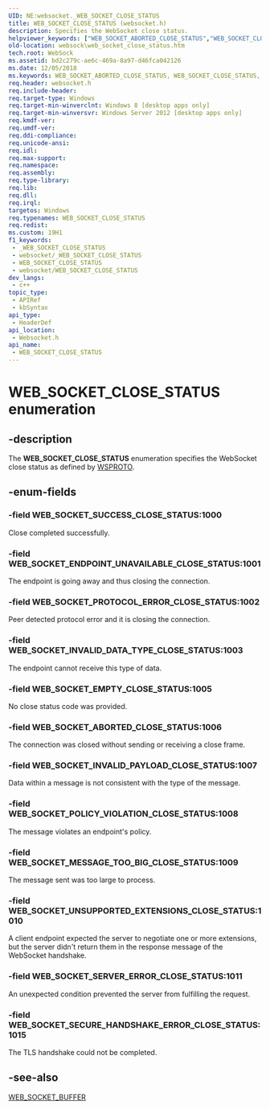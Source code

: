 ```yaml
---
UID: NE:websocket._WEB_SOCKET_CLOSE_STATUS
title: WEB_SOCKET_CLOSE_STATUS (websocket.h)
description: Specifies the WebSocket close status.
helpviewer_keywords: ["WEB_SOCKET_ABORTED_CLOSE_STATUS","WEB_SOCKET_CLOSE_STATUS","WEB_SOCKET_CLOSE_STATUS enumeration [Websocket Protocol Component API]","WEB_SOCKET_EMPTY_CLOSE_STATUS","WEB_SOCKET_ENDPOINT_UNAVAILABLE_CLOSE_STATUS","WEB_SOCKET_INVALID_DATA_TYPE_CLOSE_STATUS","WEB_SOCKET_INVALID_PAYLOAD_CLOSE_STATUS","WEB_SOCKET_MESSAGE_TOO_BIG_CLOSE_STATUS","WEB_SOCKET_POLICY_VIOLATION_CLOSE_STATUS","WEB_SOCKET_PROTOCOL_ERROR_CLOSE_STATUS","WEB_SOCKET_SECURE_HANDSHAKE_ERROR_CLOSE_STATUS","WEB_SOCKET_SERVER_ERROR_CLOSE_STATUS","WEB_SOCKET_SUCCESS_CLOSE_STATUS","WEB_SOCKET_UNSUPPORTED_EXTENSIONS_CLOSE_STATUS","websock.web_socket_close_status","websocket/WEB_SOCKET_ABORTED_CLOSE_STATUS","websocket/WEB_SOCKET_CLOSE_STATUS","websocket/WEB_SOCKET_EMPTY_CLOSE_STATUS","websocket/WEB_SOCKET_ENDPOINT_UNAVAILABLE_CLOSE_STATUS","websocket/WEB_SOCKET_INVALID_DATA_TYPE_CLOSE_STATUS","websocket/WEB_SOCKET_INVALID_PAYLOAD_CLOSE_STATUS","websocket/WEB_SOCKET_MESSAGE_TOO_BIG_CLOSE_STATUS","websocket/WEB_SOCKET_POLICY_VIOLATION_CLOSE_STATUS","websocket/WEB_SOCKET_PROTOCOL_ERROR_CLOSE_STATUS","websocket/WEB_SOCKET_SECURE_HANDSHAKE_ERROR_CLOSE_STATUS","websocket/WEB_SOCKET_SERVER_ERROR_CLOSE_STATUS","websocket/WEB_SOCKET_SUCCESS_CLOSE_STATUS","websocket/WEB_SOCKET_UNSUPPORTED_EXTENSIONS_CLOSE_STATUS"]
old-location: websock\web_socket_close_status.htm
tech.root: WebSock
ms.assetid: bd2c279c-ae6c-469a-8a97-d46fca042126
ms.date: 12/05/2018
ms.keywords: WEB_SOCKET_ABORTED_CLOSE_STATUS, WEB_SOCKET_CLOSE_STATUS, WEB_SOCKET_CLOSE_STATUS enumeration [Websocket Protocol Component API], WEB_SOCKET_EMPTY_CLOSE_STATUS, WEB_SOCKET_ENDPOINT_UNAVAILABLE_CLOSE_STATUS, WEB_SOCKET_INVALID_DATA_TYPE_CLOSE_STATUS, WEB_SOCKET_INVALID_PAYLOAD_CLOSE_STATUS, WEB_SOCKET_MESSAGE_TOO_BIG_CLOSE_STATUS, WEB_SOCKET_POLICY_VIOLATION_CLOSE_STATUS, WEB_SOCKET_PROTOCOL_ERROR_CLOSE_STATUS, WEB_SOCKET_SECURE_HANDSHAKE_ERROR_CLOSE_STATUS, WEB_SOCKET_SERVER_ERROR_CLOSE_STATUS, WEB_SOCKET_SUCCESS_CLOSE_STATUS, WEB_SOCKET_UNSUPPORTED_EXTENSIONS_CLOSE_STATUS, websock.web_socket_close_status, websocket/WEB_SOCKET_ABORTED_CLOSE_STATUS, websocket/WEB_SOCKET_CLOSE_STATUS, websocket/WEB_SOCKET_EMPTY_CLOSE_STATUS, websocket/WEB_SOCKET_ENDPOINT_UNAVAILABLE_CLOSE_STATUS, websocket/WEB_SOCKET_INVALID_DATA_TYPE_CLOSE_STATUS, websocket/WEB_SOCKET_INVALID_PAYLOAD_CLOSE_STATUS, websocket/WEB_SOCKET_MESSAGE_TOO_BIG_CLOSE_STATUS, websocket/WEB_SOCKET_POLICY_VIOLATION_CLOSE_STATUS, websocket/WEB_SOCKET_PROTOCOL_ERROR_CLOSE_STATUS, websocket/WEB_SOCKET_SECURE_HANDSHAKE_ERROR_CLOSE_STATUS, websocket/WEB_SOCKET_SERVER_ERROR_CLOSE_STATUS, websocket/WEB_SOCKET_SUCCESS_CLOSE_STATUS, websocket/WEB_SOCKET_UNSUPPORTED_EXTENSIONS_CLOSE_STATUS
req.header: websocket.h
req.include-header: 
req.target-type: Windows
req.target-min-winverclnt: Windows 8 [desktop apps only]
req.target-min-winversvr: Windows Server 2012 [desktop apps only]
req.kmdf-ver: 
req.umdf-ver: 
req.ddi-compliance: 
req.unicode-ansi: 
req.idl: 
req.max-support: 
req.namespace: 
req.assembly: 
req.type-library: 
req.lib: 
req.dll: 
req.irql: 
targetos: Windows
req.typenames: WEB_SOCKET_CLOSE_STATUS
req.redist: 
ms.custom: 19H1
f1_keywords:
 - _WEB_SOCKET_CLOSE_STATUS
 - websocket/_WEB_SOCKET_CLOSE_STATUS
 - WEB_SOCKET_CLOSE_STATUS
 - websocket/WEB_SOCKET_CLOSE_STATUS
dev_langs:
 - c++
topic_type:
 - APIRef
 - kbSyntax
api_type:
 - HeaderDef
api_location:
 - Websocket.h
api_name:
 - WEB_SOCKET_CLOSE_STATUS
---
```


# WEB_SOCKET_CLOSE_STATUS enumeration


## -description

The <b>WEB_SOCKET_CLOSE_STATUS</b> enumeration specifies the WebSocket close status as defined by <a href="http://tools.ietf.org/html/rfc6455">WSPROTO</a>.

## -enum-fields

### -field WEB_SOCKET_SUCCESS_CLOSE_STATUS:1000

Close completed successfully.

### -field WEB_SOCKET_ENDPOINT_UNAVAILABLE_CLOSE_STATUS:1001

The endpoint is going away and thus closing the connection.

### -field WEB_SOCKET_PROTOCOL_ERROR_CLOSE_STATUS:1002

Peer detected protocol error and it is closing the connection.

### -field WEB_SOCKET_INVALID_DATA_TYPE_CLOSE_STATUS:1003

The endpoint cannot receive this type of data.

### -field WEB_SOCKET_EMPTY_CLOSE_STATUS:1005

No close status
      code was provided.

### -field WEB_SOCKET_ABORTED_CLOSE_STATUS:1006

The
      connection was closed without sending or
      receiving a close frame.

### -field WEB_SOCKET_INVALID_PAYLOAD_CLOSE_STATUS:1007

Data within a message is not consistent with the type of the message.

### -field WEB_SOCKET_POLICY_VIOLATION_CLOSE_STATUS:1008

The message violates an endpoint's policy.

### -field WEB_SOCKET_MESSAGE_TOO_BIG_CLOSE_STATUS:1009

The message sent was too large to process.

### -field WEB_SOCKET_UNSUPPORTED_EXTENSIONS_CLOSE_STATUS:1010

A client endpoint expected the server to negotiate one or more extensions, but the server didn't return them in the response message of the WebSocket handshake.

### -field WEB_SOCKET_SERVER_ERROR_CLOSE_STATUS:1011

An unexpected condition prevented the server from
      fulfilling the request.

### -field WEB_SOCKET_SECURE_HANDSHAKE_ERROR_CLOSE_STATUS:1015

The
      TLS handshake could not be completed.

## -see-also

<a href="/windows/desktop/api/websocket/ns-websocket-web_socket_buffer">WEB_SOCKET_BUFFER</a>
